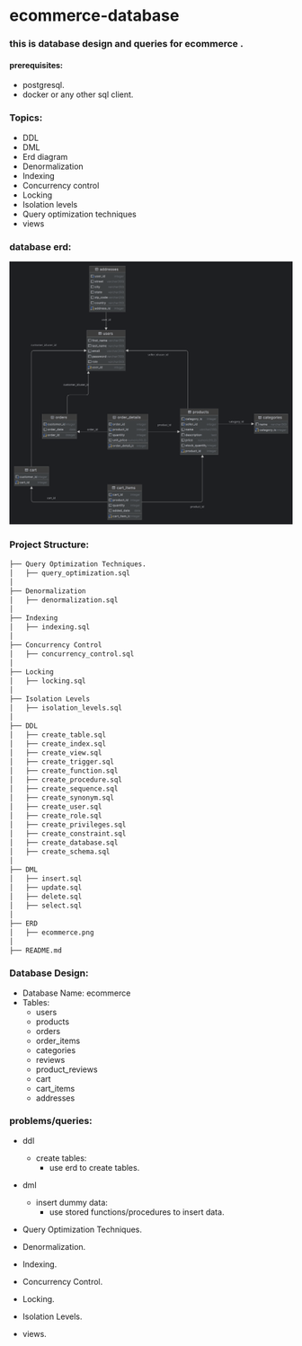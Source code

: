 # ecommerce-database
### this is database design and queries for ecommerce .

#### prerequisites:
* postgresql.
* docker or any other sql client.

### Topics:
* DDL 
* DML
* Erd diagram
* Denormalization
* Indexing
* Concurrency control
* Locking
* Isolation levels
* Query optimization techniques
* views

### database erd:
![image](erd/ecommerce.png)

### Project Structure:
```
├── Query Optimization Techniques.
│   ├── query_optimization.sql
│
├── Denormalization
│   ├── denormalization.sql
│
├── Indexing
│   ├── indexing.sql
│
├── Concurrency Control
│   ├── concurrency_control.sql
│
├── Locking
│   ├── locking.sql
│
├── Isolation Levels
│   ├── isolation_levels.sql
│
├── DDL
│   ├── create_table.sql
│   ├── create_index.sql
│   ├── create_view.sql
│   ├── create_trigger.sql
│   ├── create_function.sql
│   ├── create_procedure.sql
│   ├── create_sequence.sql
│   ├── create_synonym.sql
│   ├── create_user.sql
│   ├── create_role.sql
│   ├── create_privileges.sql
│   ├── create_constraint.sql
│   ├── create_database.sql
│   ├── create_schema.sql
│
├── DML
│   ├── insert.sql
│   ├── update.sql
│   ├── delete.sql
│   ├── select.sql
│
├── ERD
│   ├── ecommerce.png
│
├── README.md
```

### Database Design:
* Database Name: ecommerce
* Tables:
  * users
  * products
  * orders
  * order_items
  * categories
  * reviews
  * product_reviews
  * cart
  * cart_items
  * addresses

### problems/queries:
* ddl
    - create tables:
       - use erd to create tables.
* dml
   - insert dummy data:
       - use stored functions/procedures to insert data.
* Query Optimization Techniques.
  
* Denormalization.
* Indexing.
* Concurrency Control.
* Locking.
* Isolation Levels.
* views.

